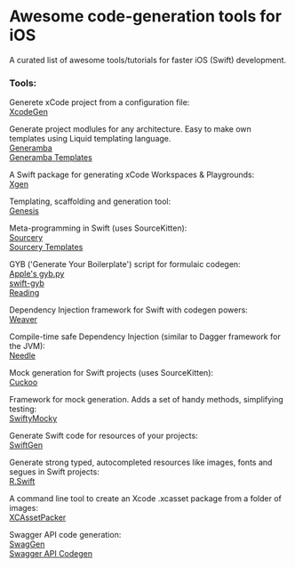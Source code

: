 # Awesome code-generation tools for iOS
A curated list of awesome tools/tutorials for faster iOS (Swift) development.

### Tools: <br/>

Generete xCode project from a configuration file: <br/>
[XcodeGen](https://github.com/yonaskolb/XcodeGen) <br/>

Generate project modlules for any architecture. Easy to make own templates using Liquid templating language. <br/>
[Generamba](https://github.com/strongself/Generamba) <br/>
[Generamba Templates](https://github.com/strongself/generamba-catalog) <br/>

A Swift package for generating xCode Workspaces & Playgrounds: <br/>
[Xgen](https://github.com/JohnSundell/Xgen) <br/>

Templating, scaffolding and generation tool: <br/>
[Genesis](https://github.com/yonaskolb/Genesis) <br/>

Meta-programming in Swift (uses SourceKitten): <br/>
[Sourcery](https://github.com/krzysztofzablocki/Sourcery) <br/>
[Sourcery Templates](https://github.com/AliSoftware/SourceryTemplates) <br/>

GYB ('Generate Your Boilerplate') script for formulaic codegen: <br/>
[Apple's gyb.py](https://github.com/apple/swift/blob/master/utils/gyb.py) <br/>
[swift-gyb](https://github.com/NSHipster/swift-gyb) <br/>
[Reading](https://nshipster.com/swift-gyb/) <br/>

Dependency Injection framework for Swift with codegen powers: <br/>
[Weaver](https://github.com/scribd/Weaver) <br/>

Compile-time safe Dependency Injection (similar to Dagger framework for the JVM): <br/>
[Needle](https://github.com/uber/needle) <br/>

Mock generation for Swift projects (uses SourceKitten): <br/>
[Cuckoo](https://github.com/Brightify/Cuckoo) <br/>

Framework for mock generation. Adds a set of handy methods, simplifying testing: <br/>
[SwiftyMocky](https://github.com/MakeAWishFoundation/SwiftyMocky) <br/>

Generate Swift code for resources of your projects: <br/>
[SwiftGen](https://github.com/SwiftGen/SwiftGen) <br/>

Generate strong typed, autocompleted resources like images, fonts and segues in Swift projects: <br/>
[R.Swift](https://github.com/mac-cain13/R.swift) <br/>

A command line tool to create an Xcode .xcasset package from a folder of images: <br/>
[XCAssetPacker](https://github.com/inquisitiveSoft/XCAssetPacker) <br/>

Swagger API code generation: <br/>
[SwagGen](https://github.com/yonaskolb/SwagGen)<br/>
[Swagger API Codegen](https://github.com/swagger-api/swagger-codegen/tree/master/samples/client/petstore/swift) <br/>

